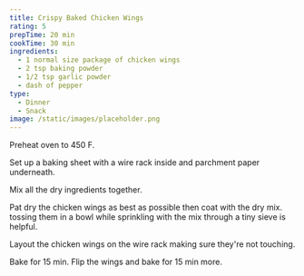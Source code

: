 ```yaml
---
title: Crispy Baked Chicken Wings
rating: 5
prepTime: 20 min
cookTime: 30 min
ingredients:
  - 1 normal size package of chicken wings
  - 2 tsp baking powder
  - 1/2 tsp garlic powder
  - dash of pepper
type:
  - Dinner
  - Snack
image: /static/images/placeholder.png
---
```

Preheat oven to 450 F.

Set up a baking sheet with a wire rack inside and parchment paper underneath.

Mix all the dry ingredients together.

Pat dry the chicken wings as best as possible then coat with the dry mix. tossing them in a bowl while sprinkling with the mix through a tiny sieve is helpful.

Layout the chicken wings on the wire rack making sure they're not touching.

Bake for 15 min. Flip the wings and bake for 15 min more.